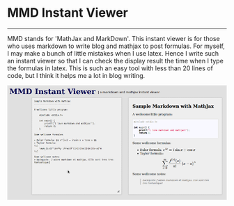 # MMD Instant Viewer
--------------------

MMD stands for 'MathJax and MarkDown'. This instant viewer is for those who uses markdown to write blog and mathjax to post formulas. For myself, I may make a bunch of little mistakes when I use latex. Hence I write such an instant viewer so that I can check the display result the time when I type the formulas in latex. This is such an easy tool with less than 20 lines of code, but I think it helps me a lot in blog writing.

![Screenshot](https://github.com/Aquietzero/MMD_Instant_Viewer/blob/master/MMD.png)
